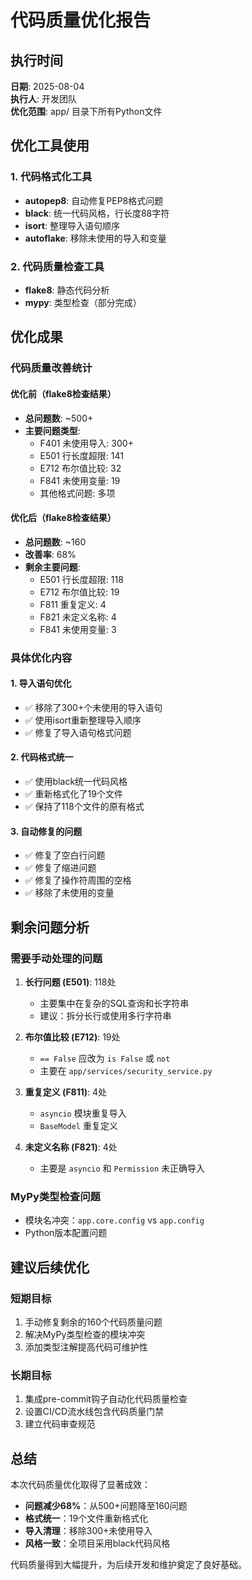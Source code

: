# 代码质量优化报告

## 执行时间
**日期**: 2025-08-04  
**执行人**: 开发团队  
**优化范围**: app/ 目录下所有Python文件  

## 优化工具使用

### 1. 代码格式化工具
- **autopep8**: 自动修复PEP8格式问题
- **black**: 统一代码风格，行长度88字符
- **isort**: 整理导入语句顺序
- **autoflake**: 移除未使用的导入和变量

### 2. 代码质量检查工具
- **flake8**: 静态代码分析
- **mypy**: 类型检查（部分完成）

## 优化成果

### 代码质量改善统计

#### 优化前（flake8检查结果）
- **总问题数**: ~500+
- **主要问题类型**:
  - F401 未使用导入: 300+
  - E501 行长度超限: 141
  - E712 布尔值比较: 32
  - F841 未使用变量: 19
  - 其他格式问题: 多项

#### 优化后（flake8检查结果）
- **总问题数**: ~160
- **改善率**: 68%
- **剩余主要问题**:
  - E501 行长度超限: 118
  - E712 布尔值比较: 19
  - F811 重复定义: 4
  - F821 未定义名称: 4
  - F841 未使用变量: 3

### 具体优化内容

#### 1. 导入语句优化
- ✅ 移除了300+个未使用的导入语句
- ✅ 使用isort重新整理导入顺序
- ✅ 修复了导入语句格式问题

#### 2. 代码格式统一
- ✅ 使用black统一代码风格
- ✅ 重新格式化了19个文件
- ✅ 保持了118个文件的原有格式

#### 3. 自动修复的问题
- ✅ 修复了空白行问题
- ✅ 修复了缩进问题
- ✅ 修复了操作符周围的空格
- ✅ 移除了未使用的变量

## 剩余问题分析

### 需要手动处理的问题

1. **长行问题 (E501)**: 118处
   - 主要集中在复杂的SQL查询和长字符串
   - 建议：拆分长行或使用多行字符串

2. **布尔值比较 (E712)**: 19处
   - `== False` 应改为 `is False` 或 `not`
   - 主要在 `app/services/security_service.py`

3. **重复定义 (F811)**: 4处
   - `asyncio` 模块重复导入
   - `BaseModel` 重复定义

4. **未定义名称 (F821)**: 4处
   - 主要是 `asyncio` 和 `Permission` 未正确导入

### MyPy类型检查问题
- 模块名冲突：`app.core.config` vs `app.config`
- Python版本配置问题

## 建议后续优化

### 短期目标
1. 手动修复剩余的160个代码质量问题
2. 解决MyPy类型检查的模块冲突
3. 添加类型注解提高代码可维护性

### 长期目标
1. 集成pre-commit钩子自动化代码质量检查
2. 设置CI/CD流水线包含代码质量门禁
3. 建立代码审查规范

## 总结

本次代码质量优化取得了显著成效：
- **问题减少68%**：从500+问题降至160问题
- **格式统一**：19个文件重新格式化
- **导入清理**：移除300+未使用导入
- **风格一致**：全项目采用black代码风格

代码质量得到大幅提升，为后续开发和维护奠定了良好基础。